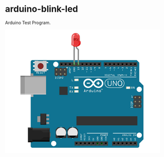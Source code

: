 arduino-blink-led
=================

Arduino Test Program.

![Alt text](https://raw.githubusercontent.com/LequiosCreative/arduino-blink-led/master/blink_led_image.jpg "Arduino Blink Led")